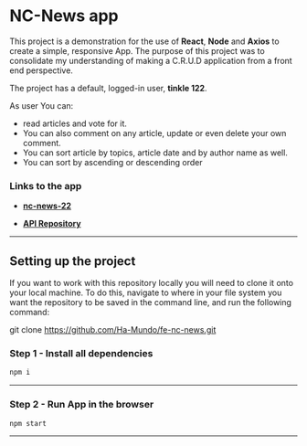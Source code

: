 # NC-News app

This project is a demonstration for the use of **React**, **Node** and **Axios** to create a simple, responsive App.
The purpose of this project was to consolidate my understanding of making a C.R.U.D application from a front end perspective.

The project has a default, logged-in user, **tinkle 122**.

As user You can:

- read articles and vote for it.
- You can also comment on any article, update or even delete your own comment.
- You can sort article by topics, article date and by author name as well.
- You can sort by ascending or descending order

### Links to the app

- **[nc-news-22](https://nc-news-22.netlify.app/)**

- **[API Repository](https://github.com/Ha-Mundo/be-nc-news)**

---

## Setting up the project

If you want to work with this repository locally you will need to clone it onto your local machine. To do this, navigate to where in your file system you want the repository to be saved in the command line, and run the following command:

git clone https://github.com/Ha-Mundo/fe-nc-news.git

### Step 1 - Install all dependencies

```bash
npm i
```

---

### Step 2 - Run App in the browser

```bash
npm start
```

---
